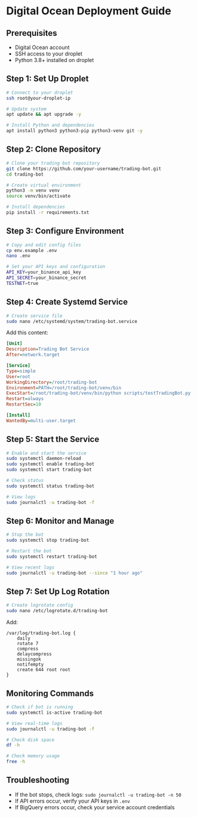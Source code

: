 # Digital Ocean Deployment Guide

## Prerequisites
- Digital Ocean account
- SSH access to your droplet
- Python 3.8+ installed on droplet

## Step 1: Set Up Droplet
```bash
# Connect to your droplet
ssh root@your-droplet-ip

# Update system
apt update && apt upgrade -y

# Install Python and dependencies
apt install python3 python3-pip python3-venv git -y
```

## Step 2: Clone Repository
```bash
# Clone your trading bot repository
git clone https://github.com/your-username/trading-bot.git
cd trading-bot

# Create virtual environment
python3 -m venv venv
source venv/bin/activate

# Install dependencies
pip install -r requirements.txt
```

## Step 3: Configure Environment
```bash
# Copy and edit config files
cp env.example .env
nano .env

# Set your API keys and configuration
API_KEY=your_binance_api_key
API_SECRET=your_binance_secret
TESTNET=true
```

## Step 4: Create Systemd Service
```bash
# Create service file
sudo nano /etc/systemd/system/trading-bot.service
```

Add this content:
```ini
[Unit]
Description=Trading Bot Service
After=network.target

[Service]
Type=simple
User=root
WorkingDirectory=/root/trading-bot
Environment=PATH=/root/trading-bot/venv/bin
ExecStart=/root/trading-bot/venv/bin/python scripts/testTradingBot.py
Restart=always
RestartSec=10

[Install]
WantedBy=multi-user.target
```

## Step 5: Start the Service
```bash
# Enable and start the service
sudo systemctl daemon-reload
sudo systemctl enable trading-bot
sudo systemctl start trading-bot

# Check status
sudo systemctl status trading-bot

# View logs
sudo journalctl -u trading-bot -f
```

## Step 6: Monitor and Manage
```bash
# Stop the bot
sudo systemctl stop trading-bot

# Restart the bot
sudo systemctl restart trading-bot

# View recent logs
sudo journalctl -u trading-bot --since "1 hour ago"
```

## Step 7: Set Up Log Rotation
```bash
# Create logrotate config
sudo nano /etc/logrotate.d/trading-bot
```

Add:
```
/var/log/trading-bot.log {
    daily
    rotate 7
    compress
    delaycompress
    missingok
    notifempty
    create 644 root root
}
```

## Monitoring Commands
```bash
# Check if bot is running
sudo systemctl is-active trading-bot

# View real-time logs
sudo journalctl -u trading-bot -f

# Check disk space
df -h

# Check memory usage
free -h
```

## Troubleshooting
- If the bot stops, check logs: `sudo journalctl -u trading-bot -n 50`
- If API errors occur, verify your API keys in `.env`
- If BigQuery errors occur, check your service account credentials 